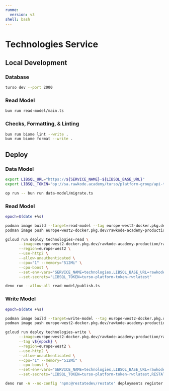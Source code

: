 ```yaml
---
runme:
  version: v3
shell: bash
---
```


# Technologies Service

## Local Development

### Database

```sh {"background":"true","name":"dev-db"}
turso dev --port 2000
```

### Read Model

```sh {"name":"read-model"}
bun run read-model/main.ts
```

### Checks, Formatting, & Linting

```sh {"name":"check"}
bun run biome lint --write .
bun run biome format --write .
```

## Deploy

### Data Model

```sh {"name":"dev-db"}
export LIBSQL_URL="https://${SERVICE_NAME}-${LIBSQL_BASE_URL}"
export LIBSQL_TOKEN="op://sa.rawkode.academy/turso/platform-group/api-token"

op run -- bun run data-model/migrate.ts
```

### Read Model

```sh {"name":"deploy-read-model"}
epoch=$(date +%s)

podman image build --target=read-model --tag europe-west2-docker.pkg.dev/rawkode-academy-production/rawkode-academy/technologies-read:${epoch} .
podman image push europe-west2-docker.pkg.dev/rawkode-academy-production/rawkode-academy/technologies-read:${epoch}

gcloud run deploy technologies-read \
      --image=europe-west2-docker.pkg.dev/rawkode-academy-production/rawkode-academy/technologies-read:${epoch} \
      --region=europe-west2 \
      --use-http2 \
      --allow-unauthenticated \
      --cpu="1" --memory="512Mi" \
      --cpu-boost \
      --set-env-vars="SERVICE_NAME=technologies,LIBSQL_BASE_URL=rawkodeacademy.turso.io" \
      --set-secrets="LIBSQL_TOKEN=turso-platform-token-rw:latest"

deno run --allow-all read-model/publish.ts
```

### Write Model

```sh {"name":"deploy-write-model"}
epoch=$(date +%s)

podman image build --target=write-model --tag europe-west2-docker.pkg.dev/rawkode-academy-production/rawkode-academy/technologies-write:${epoch} .
podman image push europe-west2-docker.pkg.dev/rawkode-academy-production/rawkode-academy/technologies-write:${epoch}

gcloud run deploy technologies-write \
      --image=europe-west2-docker.pkg.dev/rawkode-academy-production/rawkode-academy/technologies-write:${epoch} \
      --tag v${epoch} \
      --region=europe-west2 \
      --use-http2 \
      --allow-unauthenticated \
      --cpu="1" --memory="512Mi" \
      --cpu-boost \
      --set-env-vars="SERVICE_NAME=technologies,LIBSQL_BASE_URL=rawkodeacademy.turso.io" \
      --set-secrets="LIBSQL_TOKEN=turso-platform-token-rw:latest,RESTATE_IDENTITY_KEY=restate-identity-key:latest"

deno run -A --no-config 'npm:@restatedev/restate' deployments register https://v${epoch}---technologies-write-wlnfqm3bkq-nw.a.run.app
```
